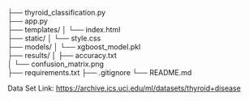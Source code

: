 
├── thyroid_classification.py      
├── app.py                         
├── templates/
│   └── index.html                 
├── static/
│   └── style.css                  
├── models/
│   └── xgboost_model.pkl          
├── results/
│   ├── accuracy.txt               
│   └── confusion_matrix.png       
├── requirements.txt
├── .gitignore
└── README.md

Data Set Link: https://archive.ics.uci.edu/ml/datasets/thyroid+disease
